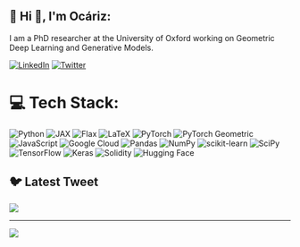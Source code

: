 ## 💫 Hi 👋, I'm Ocáriz:
I am a PhD researcher at the University of Oxford working on Geometric Deep Learning and Generative Models.


[![LinkedIn](https://img.shields.io/badge/LinkedIn-%230077B5.svg?logo=linkedin&logoColor=white)](https://linkedin.com/in/ocariz) [![Twitter](https://img.shields.io/badge/Twitter-%231DA1F2.svg?logo=Twitter&logoColor=white)](https://twitter.com/ocariz_h) 

# 💻 Tech Stack:
![Python](https://img.shields.io/badge/python-3670A0?style=for-the-badge&logo=python&logoColor=ffdd54) ![JAX](https://img.shields.io/badge/JAX-3A3A3A?style=for-the-badge&logo=jax&logoColor=8BC34A) ![Flax](https://img.shields.io/badge/Flax-4E4E4E?style=for-the-badge&logo=flax&logoColor=5ED3F3) ![LaTeX](https://img.shields.io/badge/latex-%23008080.svg?style=for-the-badge&logo=latex&logoColor=white) ![PyTorch](https://img.shields.io/badge/PyTorch-%23EE4C2C.svg?style=for-the-badge&logo=PyTorch&logoColor=white) ![PyTorch Geometric](https://img.shields.io/badge/PyTorch%20Geometric-EE4C2C?style=for-the-badge&logo=pytorch&logoColor=white)
 ![JavaScript](https://img.shields.io/badge/javascript-%23323330.svg?style=for-the-badge&logo=javascript&logoColor=%23F7DF1E) ![Google Cloud](https://img.shields.io/badge/Google%20Cloud-%234285F4.svg?style=for-the-badge&logo=google-cloud&logoColor=white) ![Pandas](https://img.shields.io/badge/pandas-%23150458.svg?style=for-the-badge&logo=pandas&logoColor=white) ![NumPy](https://img.shields.io/badge/numpy-%23013243.svg?style=for-the-badge&logo=numpy&logoColor=white) ![scikit-learn](https://img.shields.io/badge/scikit--learn-%23F7931E.svg?style=for-the-badge&logo=scikit-learn&logoColor=white) ![SciPy](https://img.shields.io/badge/SciPy-%230C55A5.svg?style=for-the-badge&logo=scipy&logoColor=%white) ![TensorFlow](https://img.shields.io/badge/TensorFlow-%23FF6F00.svg?style=for-the-badge&logo=TensorFlow&logoColor=white) ![Keras](https://img.shields.io/badge/Keras-%23D00000.svg?style=for-the-badge&logo=Keras&logoColor=white) ![Solidity](https://img.shields.io/badge/Solidity-%23363636.svg?style=for-the-badge&logo=solidity&logoColor=white) ![Hugging Face](https://img.shields.io/badge/Hugging%20Face-41BDF5?style=for-the-badge&logo=huggingface&logoColor=white)


## 🐦 Latest Tweet
[![](https://gtce.itsvg.in/api?username=ocariz_h)](https://twitter.com/ocariz_h)

---
[![](https://visitcount.itsvg.in/api?id=haitzsaezdeocariz&icon=0&color=0)](https://visitcount.itsvg.in)

<!-- Proudly created with GPRM ( https://gprm.itsvg.in ) -->
